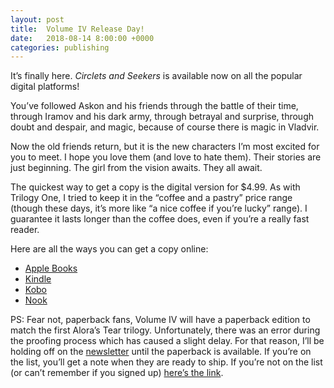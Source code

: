 ```yaml
---
layout: post
title:  Volume IV Release Day!
date:   2018-08-14 8:00:00 +0000
categories: publishing
---
```


It’s finally here. *Circlets and Seekers* is available now on all the popular digital platforms!

You’ve followed Askon and his friends through the battle of their time, through Iramov and his dark army, through betrayal and surprise, through doubt and despair, and magic, because of course there is magic in Vladvir.

Now the old friends return, but it is the new characters I’m most excited for you to meet. I hope you love them (and love to hate them). Their stories are just beginning. The girl from the vision awaits. They all await.

The quickest way to get a copy is the digital version for $4.99. As with Trilogy One, I tried to keep it in the “coffee and a pastry” price range (though these days, it’s more like “a nice coffee if you’re lucky” range). I guarantee it lasts longer than the coffee does, even if you’re a really fast reader.

Here are all the ways you can get a copy online:
- [Apple Books](https://geo.itunes.apple.com/us/book/circlets-and-seekers/id1422535320?mt=11)
- [Kindle](https://amzn.to/2OpoyzY)
- [Kobo](https://www.kobo.com/us/en/ebook/circlets-and-seekers)
- [Nook](https://www.barnesandnoble.com/w/circlets-and-seekers-nathan-barham/1129191454?ean=2940161699225)

PS: Fear not, paperback fans, Volume IV will have a paperback edition to match the first Alora’s Tear trilogy. Unfortunately, there was an error during the proofing process which has caused a slight delay. For that reason, I’ll be holding off on the [newsletter](https://barhamink.com/subscribe/) until the paperback is available. If you’re on the list, you’ll get a note when they are ready to ship. If you’re not on the list (or can’t remember if you signed up) [here’s the link](https://barhamink.com/subscribe/).